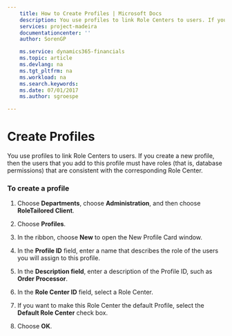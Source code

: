 ```yaml
---
    title: How to Create Profiles | Microsoft Docs
    description: You use profiles to link Role Centers to users. If you create a new profile, then the users that you add to this profile must have roles (that is, database permissions) that are consistent with the corresponding Role Center.
    services: project-madeira
    documentationcenter: ''
    author: SorenGP

    ms.service: dynamics365-financials
    ms.topic: article
    ms.devlang: na
    ms.tgt_pltfrm: na
    ms.workload: na
    ms.search.keywords:
    ms.date: 07/01/2017
    ms.author: sgroespe

---
```

# Create Profiles
You use profiles to link Role Centers to users. If you create a new profile, then the users that you add to this profile must have roles (that is, database permissions) that are consistent with the corresponding Role Center.  
  
### To create a profile  
  
1.  Choose **Departments**, choose **Administration**, and then choose **RoleTailored Client**.  
  
2.  Choose **Profiles**.  
  
3.  In the ribbon, choose **New** to open the New Profile Card window.  
  
4.  In the **Profile ID** field, enter a name that describes the role of the users you will assign to this profile.  
  
5.  In the **Description field**, enter a description of the Profile ID, such as **Order Processor**.  
  
6.  In the **Role Center ID** field, select a Role Center.  
  
7.  If you want to make this Role Center the default Profile, select the **Default Role Center** check box.  
  
8.  Choose **OK**.
